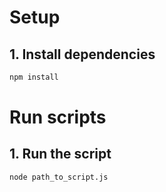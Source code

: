 # Setup

## 1. Install dependencies
```bash
npm install
```

# Run scripts

## 1. Run the script
```bash
node path_to_script.js
```

